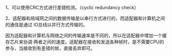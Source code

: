 1、可以使用CRC方式进行差错检测。（cyclic redundancy check）

2、适配器和局域网之间的数据传输是以串行方式进行的，而适配器和计算机之间的通信是通过
IO总线以并行方式传输的。

因为适配器和计算机与网络之间的传输速率是不同的，所以在适配器中增加一个缓存芯片来协调
两者之间的速度。适配器在接收和发送各种帧时，是不需要CPU的参与，当接收到有差错的帧，直接丢弃即可。
